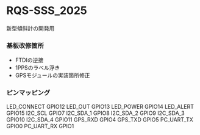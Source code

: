 # RQS-SSS_2025
新型傾斜計の開発用
### 基板改修箇所
- FTDIの逆接
- 1PPSのラベル浮き
- GPSモジュールの実装箇所修正

### ピンマッピング
LED_CONNECT GPIO12
LED_OUT GPIO13
LED_POWER GPIO14
LED_ALERT GPIO15
I2C_SCL GPIO7
I2C_SDA_1 GPIO8
I2C_SDA_2 GPIO9
I2C_SDA_3 GPIO10
I2C_SDA_4 GPIO11
GPS_RXD GPIO4
GPS_TXD GPIO5
PC_UART_TX GPIO0
PC_UART_RX  GPIO1